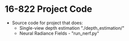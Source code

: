 # 16-822 Project Code


* Source code for project that does:
	- Single-view depth estimation "./depth_estimation/"
	- Neural Radiance Fields - "run_nerf.py"

